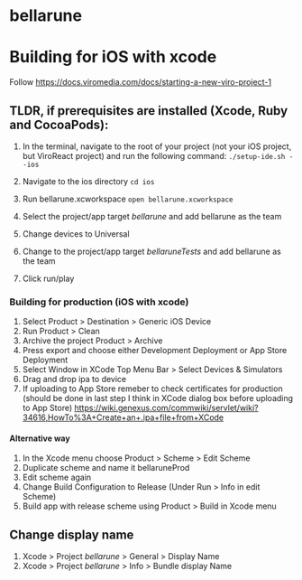 # bellarune

# Building for iOS with xcode
Follow https://docs.viromedia.com/docs/starting-a-new-viro-project-1

## TLDR, if prerequisites are installed (Xcode, Ruby and CocoaPods):
1. In the terminal, navigate to the root of your project (not your iOS project, but ViroReact project) and run the following command:
`./setup-ide.sh --ios`

2. Navigate to the ios directory `cd ios`
3. Run bellarune.xcworkspace `open bellarune.xcworkspace`
4. Select the project/app target *bellarune* and add bellarune as the team
5. Change devices to Universal
6. Change to the project/app target *bellaruneTests* and add bellarune as the team
7. Click run/play

### Building for production (iOS with xcode)
1. Select Product > Destination > Generic iOS Device
2. Run Product > Clean
3. Archive the project Product > Archive
4. Press export and choose either Development Deployment or App Store Deployment
5. Select Window in XCode Top Menu Bar > Select Devices & Simulators
6. Drag and drop ipa to device
7. If uploading to App Store remeber to check certificates for production (should be done in last step I think in XCode dialog box before uploading to App Store)
https://wiki.genexus.com/commwiki/servlet/wiki?34616,HowTo%3A+Create+an+.ipa+file+from+XCode

#### Alternative way
1. In the Xcode menu choose Product > Scheme > Edit Scheme
2. Duplicate scheme and name it bellaruneProd
3. Edit scheme again
4. Change Build Configuration to Release (Under Run > Info in edit Scheme)
5. Build app with release scheme using Product > Build in Xcode menu

## Change display name
1. Xcode > Project *bellarune* > General > Display Name 
1. Xcode > Project *bellarune* > Info > Bundle display Name